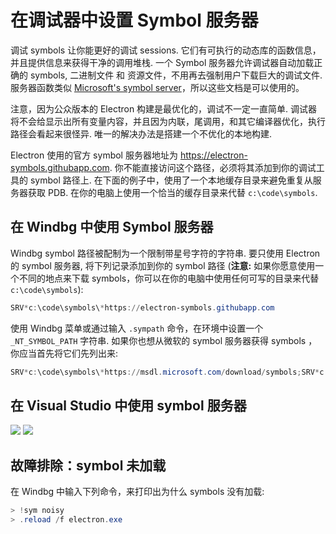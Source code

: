 # 在调试器中设置 Symbol 服务器

调试 symbols 让你能更好的调试 sessions. 它们有可执行的动态库的函数信息，并且提供信息来获得干净的调用堆栈. 一个 Symbol 服务器允许调试器自动加载正确的 symbols, 二进制文件 和 资源文件，不用再去强制用户下载巨大的调试文件. 服务器函数类似 [Microsoft's symbol server](https://support.microsoft.com/kb/311503)，所以这些文档是可以使用的。

注意，因为公众版本的 Electron 构建是最优化的，调试不一定一直简单. 调试器将不会给显示出所有变量内容，并且因为内联，尾调用，和其它编译器优化，执行路径会看起来很怪异. 唯一的解决办法是搭建一个不优化的本地构建.

Electron 使用的官方 symbol 服务器地址为 https://electron-symbols.githubapp.com. 你不能直接访问这个路径，必须将其添加到你的调试工具的 symbol 路径上. 在下面的例子中，使用了一个本地缓存目录来避免重复从服务器获取 PDB. 在你的电脑上使用一个恰当的缓存目录来代替 `c:\code\symbols`.

## 在 Windbg 中使用 Symbol 服务器

Windbg symbol 路径被配制为一个限制带星号字符的字符串. 要只使用 Electron 的 symbol 服务器, 将下列记录添加到你的 symbol 路径 (**注意:** 如果你愿意使用一个不同的地点来下载 symbols，你可以在你的电脑中使用任何可写的目录来代替 `c:\code\symbols`):

```powershell
SRV*c:\code\symbols\*https://electron-symbols.githubapp.com
```

使用 Windbg 菜单或通过输入 `.sympath` 命令，在环境中设置一个 `_NT_SYMBOL_PATH` 字符串. 如果你也想从微软的 symbol 服务器获得 symbols ，你应当首先将它们先列出来:

```powershell
SRV*c:\code\symbols\*https://msdl.microsoft.com/download/symbols;SRV*c:\code\symbols\*https://electron-symbols.githubapp.com
```

## 在 Visual Studio 中使用 symbol 服务器

<img src='https://mdn.mozillademos.org/files/733/symbol-server-vc8express-menu.jpg' /> <img src='https://mdn.mozillademos.org/files/2497/2005_options.gif' />

## 故障排除：symbol 未加载

在 Windbg 中输入下列命令，来打印出为什么 symbols 没有加载:

```powershell
> !sym noisy
> .reload /f electron.exe
```